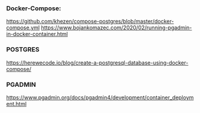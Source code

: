 ### Docker-Compose: 

https://github.com/khezen/compose-postgres/blob/master/docker-compose.yml
https://www.bojankomazec.com/2020/02/running-pgadmin-in-docker-container.html

### POSTGRES
https://herewecode.io/blog/create-a-postgresql-database-using-docker-compose/

### PGADMIN
https://www.pgadmin.org/docs/pgadmin4/development/container_deployment.html